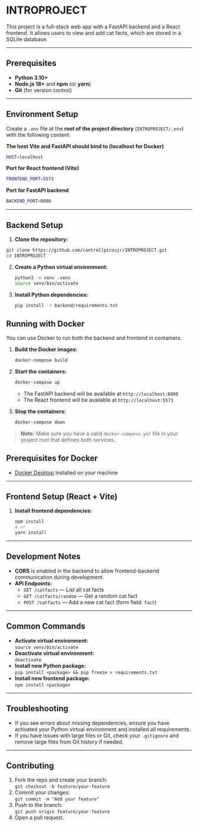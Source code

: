 # INTROPROJECT

This project is a full-stack web app with a FastAPI backend and a React frontend. It allows users to view and add cat facts, which are stored in a SQLite database.

---

## Prerequisites

- **Python 3.10+**
- **Node.js 18+** and **npm** (or **yarn**)
- **Git** (for version control)

---

## Environment Setup

Create a `.env` file at the **root of the project directory** (`INTROPROJECT/.env`) with the following content:

**The host Vite and FastAPI should bind to (localhost for Docker)**

```bash
HOST=localhost
```

**Port for React frontend (Vite)**

```bash
FRONTEND_PORT=5573
```

**Port for FastAPI backend**

```bash
BACKEND_PORT=8080
```

---

## Backend Setup

1. **Clone the repository:**

```bash
git clone https://github.com/cantrellpicoujr/INTROPROJECT.git
cd INTROPROJECT
```

2. **Create a Python virtual environment:**

   ```bash
   python3 -m venv .venv
   source venv/bin/activate
   ```

3. **Install Python dependencies:**
   ```bash
   pip install -r backend/requirements.txt
   ```

## Running with Docker

You can use Docker to run both the backend and frontend in containers.

1. **Build the Docker images:**

   ```bash
   docker-compose build
   ```

2. **Start the containers:**

   ```bash
   docker-compose up
   ```

   - The FastAPI backend will be available at `http://localhost:8000`
   - The React frontend will be available at `http://localhost:5573`

3. **Stop the containers:**
   ```bash
   docker-compose down
   ```

> **Note:** Make sure you have a valid `docker-compose.yml` file in your project root that defines both services.

## Prerequisites for Docker

- [Docker Desktop](https://www.docker.com/products/docker-desktop/) installed on your machine

---

## Frontend Setup (React + Vite)

1. **Install frontend dependencies:**

   ```bash
   npm install
   # or
   yarn install
   ```

---

## Development Notes

- **CORS** is enabled in the backend to allow frontend-backend communication during development.
- **API Endpoints:**
  - `GET /catfacts` — List all cat facts
  - `GET /catfacts/random` — Get a random cat fact
  - `POST /catfacts` — Add a new cat fact (form field: `fact`)

---

## Common Commands

- **Activate virtual environment:**  
  `source venv/bin/activate`
- **Deactivate virtual environment:**  
  `deactivate`
- **Install new Python package:**  
  `pip install <package> && pip freeze > requirements.txt`
- **Install new frontend package:**  
  `npm install <package>`

---

## Troubleshooting

- If you see errors about missing dependencies, ensure you have activated your Python virtual environment and installed all requirements.
- If you have issues with large files or Git, check your `.gitignore` and remove large files from Git history if needed.

---

## Contributing

1. Fork the repo and create your branch:  
   `git checkout -b feature/your-feature`
2. Commit your changes:  
   `git commit -m "Add your feature"`
3. Push to the branch:  
   `git push origin feature/your-feature`
4. Open a pull request.
